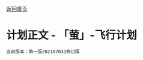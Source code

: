[返回首页](http://firefly.inumy.cn/launch/index)
# 计划正文 - 「萤」-飞行计划

```markdown
当前版本：第一版202107031修订版
```

